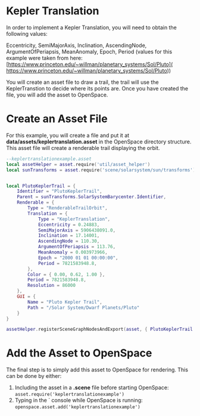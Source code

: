 # Kepler Translation
In order to implement a Kepler Translation, you will need to obtain the following values:

Eccentricity, SemiMajorAxis, Inclination, AscendingNode, ArgumentOfPeriapsis, MeanAnomaly, Epoch, Period (values for this example were taken from here: [https://www.princeton.edu/~willman/planetary_systems/Sol/Pluto]( https://www.princeton.edu/~willman/planetary_systems/Sol/Pluto))

You will create an asset file to draw a trail, the trail will use the KeplerTranstion to decide where its points are.  Once you have created the file, you will add the asset to OpenSpace.

# Create an Asset File
For this example, you will create a file and put it at **data/assets/keplertranslation.asset** in the OpenSpace directory structure.  This asset file will create a renderable trail displaying the orbit.

```lua
--keplertranslationexample.asset
local assetHelper = asset.require('util/asset_helper')
local sunTransforms = asset.require('scene/solarsystem/sun/transforms')


local PlutoKeplerTrail = {
    Identifier = "PlutoKeplerTrail",
    Parent = sunTransforms.SolarSystemBarycenter.Identifier,
    Renderable = {
        Type = "RenderableTrailOrbit",
        Translation = {
            Type = "KeplerTranslation",
            Eccentricity = 0.24883,
            SemiMajorAxis = 5906438091.0,
            Inclination = 17.14001,
            AscendingNode = 110.30,
            ArgumentOfPeriapsis = 113.76,
            MeanAnomaly = 0.003973966,
            Epoch = "2000 01 01 00:00:00",
            Period = 7821583948.8,
        },
        Color = { 0.00, 0.62, 1.00 },
        Period = 7821583948.8,
        Resolution = 86000
    },
    GUI = {
        Name = "Pluto Kepler Trail",
        Path = "/Solar System/Dwarf Planets/Pluto"
    }
}

assetHelper.registerSceneGraphNodesAndExport(asset, { PlutoKeplerTrail })

```

# Add the Asset to OpenSpace
The final step is to simply add this asset to OpenSpace for rendering.  This can be done by either:
1. Including the asset in a **.scene** file before starting OpenSpace:
`asset.require('keplertranslationexample')`
2. Typing in the \` console while OpenSpace is running:
`openspace.asset.add('keplertranslationexample')`
